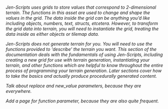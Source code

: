 *Jen-Scripts uses grids to store values that correspond to 2-dimensional terrain. The functions in this asset are used to change and shape the values in the grid. The data inside the grid can be anything you’d like including objects, numbers, text, structs, etcetera. However, to transform the grid data into terrain, you will need to instantiate the grid, treating the data inside as either objects or tilemap data.*

*Jen-Scripts does not generate terrain for you. You will need to use the functions provided to 'describe' the terrain you want. This section of the documentation deals with the fundamentals of using Jen-Scripts, including creating a new grid for use with terrain generation, instantiating your terrain, and other functions which are helpful to know throughout the entire process of programming your terrain generation. Later sections cover how to take the basics and actually produce procedurally generated content.*

*Talk about replace and new_value parameters, because they are everywhere.*

*Add a page for function parameter, because they are also quite frequent.*